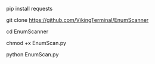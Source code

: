 pip install requests

git clone https://github.com/VikingTerminal/EnumScanner

cd EnumScanner

chmod +x EnumScan.py

python EnumScan.py

